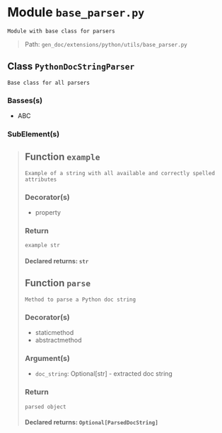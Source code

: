 # Module `base_parser.py`
```text
Module with base class for parsers
```

> Path: `gen_doc/extensions/python/utils/base_parser.py`
## Class `PythonDocStringParser`
```text
Base class for all parsers
```

### Basses(s)
+ ABC
### SubElement(s)
 > ## Function  `example`
 > ```text
 > Example of a string with all available and correctly spelled attributes
 > ```
 > 
 > ### Decorator(s)
 > + property
 > ### Return
 > ```text
 > example str
 > ```
 > 
 > #### Declared returns: `str`
 > ## Function  `parse`
 > ```text
 > Method to parse a Python doc string
 > ```
 > 
 > ### Decorator(s)
 > + staticmethod
 > + abstractmethod
 > ### Argument(s)
 > + `doc_string`: Optional[str] - extracted doc string
 > ### Return
 > ```text
 > parsed object
 > ```
 > 
 > #### Declared returns: `Optional[ParsedDocString]`